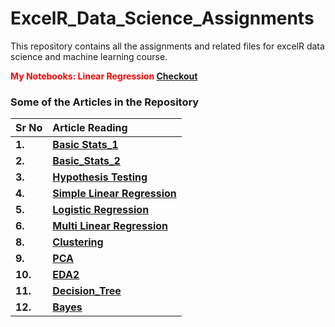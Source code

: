 # ExcelR_Data_Science_Assignments
This repository contains all the assignments and related files for excelR data science and machine learning course.


**<Span style="color:red;">My Notebooks: Linear Regression </span>**    [**Checkout**](https://github.com/PranavlovesData/Linear_Regression) 

### Some of the Articles in the Repository

| **Sr No** | **Article Reading**                                          |
| --------- | :----------------------------------------------------------- |
| **1.**    | **[Basic Stats_1](https://github.com/PranavlovesData/ExcelR_Data_Science_Assignments/tree/main/Basic_stats)** |
| **2.**    | **[Basic_Stats_2](https://github.com/PranavlovesData/ExcelR_Data_Science_Assignments/tree/main/Basic_stats_2)** |
| **3.**    | **[Hypothesis Testing](https://github.com/PranavlovesData/ExcelR_Data_Science_Assignments/tree/main/Hypothesis_Testing)** |
| **4.**    | **[Simple Linear Regression](https://github.com/PranavlovesData/ExcelR_Data_Science_Assignments/tree/main/Linear_Regression)** |
| **5.**    | **[Logistic Regression](https://github.com/PranavlovesData/ExcelR_Data_Science_Assignments/tree/main/Logistic_Regression)** |
| **6.**    | **[Multi Linear Regression](https://github.com/PranavlovesData/ExcelR_Data_Science_Assignments/tree/main/Multi_Linear_Regression)** |
| **8.**    | **[Clustering](https://github.com/PranavlovesData/ExcelR_Data_Science_Assignments/tree/main/Clustering)** |
| **9.**    | **[PCA](https://github.com/PranavlovesData/ExcelR_Data_Science_Assignments/tree/main/08_PCA)** |
| **10.**    | **[EDA2](https://github.com/PranavlovesData/ExcelR_Data_Science_Assignments/tree/main/EDA2)** |
| **11.**    | **[Decision_Tree](https://github.com/PranavlovesData/ExcelR_Data_Science_Assignments/tree/main/Decision%20Tree)** |
| **12.**    | **[Bayes](https://github.com/PranavlovesData/ExcelR_Data_Science_Assignments/tree/main/Clustering)** |
